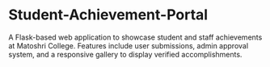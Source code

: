 # Student-Achievement-Portal
A Flask-based web application to showcase student and staff achievements at Matoshri College. Features include user submissions, admin approval system, and a responsive gallery to display verified accomplishments.
